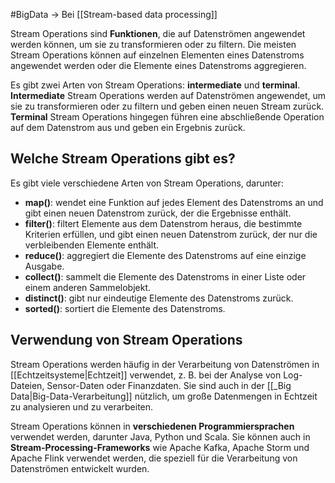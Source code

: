 #BigData 
-> Bei [[Stream-based data processing]]

Stream Operations sind **Funktionen**, die auf Datenströmen angewendet werden können, um sie zu transformieren oder zu filtern. Die meisten Stream Operations können auf einzelnen Elementen eines Datenstroms angewendet werden oder die Elemente eines Datenstroms aggregieren.

Es gibt zwei Arten von Stream Operations: **intermediate** und **terminal**. 
**Intermediate** Stream Operations werden auf Datenströmen angewendet, um sie zu transformieren oder zu filtern und geben einen neuen Stream zurück.
**Terminal** Stream Operations hingegen führen eine abschließende Operation auf dem Datenstrom aus und geben ein Ergebnis zurück.

## Welche Stream Operations gibt es?

Es gibt viele verschiedene Arten von Stream Operations, darunter:

-   **map()**: wendet eine Funktion auf jedes Element des Datenstroms an und gibt einen neuen Datenstrom zurück, der die Ergebnisse enthält.
-   **filter()**: filtert Elemente aus dem Datenstrom heraus, die bestimmte Kriterien erfüllen, und gibt einen neuen Datenstrom zurück, der nur die verbleibenden Elemente enthält.
-   **reduce()**: aggregiert die Elemente des Datenstroms auf eine einzige Ausgabe.
-   **collect()**: sammelt die Elemente des Datenstroms in einer Liste oder einem anderen Sammelobjekt.
-   **distinct()**: gibt nur eindeutige Elemente des Datenstroms zurück.
-   **sorted()**: sortiert die Elemente des Datenstroms.

## Verwendung von Stream Operations

Stream Operations werden häufig in der Verarbeitung von Datenströmen in [[Echtzeitsysteme|Echtzeit]] verwendet, z. B. bei der Analyse von Log-Dateien, Sensor-Daten oder Finanzdaten. 
Sie sind auch in der [[_Big Data|Big-Data-Verarbeitung]] nützlich, um große Datenmengen in Echtzeit zu analysieren und zu verarbeiten.

Stream Operations können in **verschiedenen Programmiersprachen** verwendet werden, darunter Java, Python und Scala. 
Sie können auch in **Stream-Processing-Frameworks** wie Apache Kafka, Apache Storm und Apache Flink verwendet werden, die speziell für die Verarbeitung von Datenströmen entwickelt wurden.